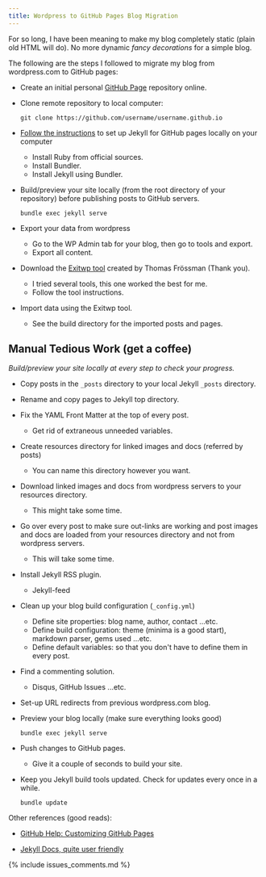 ```yaml
---
title: Wordpress to GitHub Pages Blog Migration
---
```


For so long, I have been meaning to make my blog completely static (plain old
HTML will do). No more dynamic _fancy decorations_ for a simple blog.

The following are the steps I followed to migrate my blog from wordpress.com to
GitHub pages:

* Create an initial personal [GitHub Page](https://pages.github.com) repository
    online.
   
* Clone remote repository to local computer:

    `git clone https://github.com/username/username.github.io`

* [Follow the instructions](https://help.github.com/articles/setting-up-your-github-pages-site-locally-with-jekyll) 
    to set up Jekyll for GitHub pages locally on your computer
    - Install Ruby from official sources.
    - Install Bundler.
    - Install Jekyll using Bundler.

* Build/preview your site locally (from the root directory of your repository) 
    before publishing posts to GitHub servers. 

    `bundle exec jekyll serve`

* Export your data from wordpress
    - Go to the WP Admin tab for your blog, then go to tools and export. 
    - Export all content.

* Download the [Exitwp tool](https://github.com/thomasf/exitwp) 
    created by Thomas Frössman (Thank you).
    - I tried several tools, this one worked the best for me.
    - Follow the tool instructions.

* Import data using the Exitwp tool.
    - See the build directory for the imported posts and pages.

## Manual Tedious Work (get a coffee)

_Build/preview your site locally at every step to check your progress._

* Copy posts in the `_posts` directory to your local Jekyll `_posts` directory.
    
* Rename and copy pages to Jekyll top directory. 

* Fix the YAML Front Matter at the top of every post.
    - Get rid of extraneous unneeded variables.

* Create resources directory for linked images and docs (referred by posts)
    - You can name this directory however you want.

* Download linked images and docs from wordpress servers to your resources
    directory.
    - This might take some time.

* Go over every post to make sure out-links are working and post images
    and docs are loaded from your resources directory and not from 
    wordpress servers.
    - This will take some time.

* Install Jekyll RSS plugin.
    - Jekyll-feed

* Clean up your blog build configuration (`_config.yml`)
    - Define site properties: blog name, author, contact ...etc.
    - Define build configuration: theme (minima is a good start), markdown
      parser, gems used ...etc.
    - Define default variables: so that you don't have to define them in every
      post.
 
* Find a commenting solution.
    - Disqus, GitHub Issues ...etc.

* Set-up URL redirects from previous wordpress.com blog.
    
* Preview your blog locally (make sure everything looks good)

    `bundle exec jekyll serve`

* Push changes to GitHub pages.
    - Give it a couple of seconds to build your site.

* Keep you Jekyll build tools updated. Check for updates every once in a while.

    `bundle update`

Other references (good reads):

* [GitHub Help: Customizing GitHub Pages](https://help.github.com/categories/customizing-github-pages)

* [Jekyll Docs, quite user friendly](http://jekyllrb.com/docs/home)

{% include issues_comments.md %}

